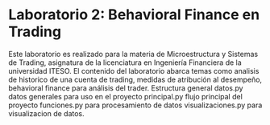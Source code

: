 # Laboratorio 2: Behavioral Finance en Trading
Este laboratorio es realizado para la materia de Microestructura y Sistemas de Trading, asignatura de la licenciatura en Ingeniería Financiera de la universidad ITESO.
El contenido del laboratorio abarca temas como analisis de historico de una cuenta de trading, medidas de atribución al desempeño, behavioral finance para análisis del trader.
Estructura general
datos.py 
datos generales para uso en el proyecto
principal.py 
flujo principal del proyecto
funciones.py 
para procesamiento de datos
visualizaciones.py 
para visualizacion de datos.
